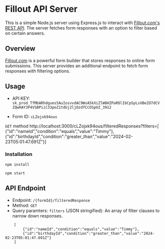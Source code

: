 # Fillout API Server

This is a simple Node.js server using Express.js to interact with [Fillout.com's REST API](https://www.fillout.com/help/fillout-rest-api). The server fetches form responses with an option to filter based on certain answers.

## Overview

[Fillout.com](http://Fillout.com) is a powerful form builder that stores responses to online form submissions. This server provides an additional endpoint to fetch form responses with filtering options.

## Usage

- API KEY: `sk_prod_TfMbARhdgues5AuIosvvdAC9WsA5kXiZlW8HZPaRDlIbCpSpLsXBeZO7dCVZQwHAY3P4VSBPiiC33poZ1tdUj2ljOzdTCCOSpUZ_3912`

- Form ID: `cLZojxk94ous`

`GET` method
http://localhost:3000/cLZojxk94ous/filteredResponses?filters=[  {"id":"nameId","condition":"equals","value":"Timmy"},  {"id":"birthdayId","condition":"greater_than","value":"2024-02-23T05:01:47.691Z"}]

### Installation

```
npm install

npm start
```

## API Endpoint

- Endpoint: `/{formId}/filteredResponse`
- Method: `GET`
- Query paramters: `filters` (JSON stringified): An array of filter clauses to narrow down responses.

```
    [
        {"id":"nameId","condition":"equals","value":"Timmy"},
        {"id":"birthdayId","condition":"greater_than","value":"2024-02-23T05:01:47.691Z"}
    ]
```
